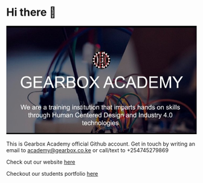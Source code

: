 # Hi there 👋
![Gearbox Academy Logo](https://github.com/GearboxAcademy/.github/blob/main/profile/ga.jpg)


This is Gearbox Academy official Github account. Get in touch by writing an email to academy@gearbox.co.ke or call/text to +254745279869

Check out our website [here](https://www.gearbox.co.ke/academy/)

Checkout our students portfolio [here](https://www.gearbox.co.ke/academy/class)
<!--

**Here are some ideas to get you started:**

🙋‍♀️ A short introduction - what is your organization all about?
🌈 Contribution guidelines - how can the community get involved?
👩‍💻 Useful resources - where can the community find your docs? Is there anything else the community should know?
🍿 Fun facts - what does your team eat for breakfast?
🧙 Remember, you can do mighty things with the power of [Markdown](https://docs.github.com/github/writing-on-github/getting-started-with-writing-and-formatting-on-github/basic-writing-and-formatting-syntax)
-->
